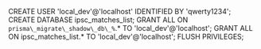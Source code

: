 CREATE USER 'local_dev'@'localhost' IDENTIFIED BY 'qwerty1234';
CREATE DATABASE ipsc_matches_list;
GRANT ALL ON `prisma\_migrate\_shadow\_db\_%`.* TO 'local_dev'@'localhost';
GRANT ALL ON ipsc_matches_list.* TO 'local_dev'@'localhost';
FLUSH PRIVILEGES;

